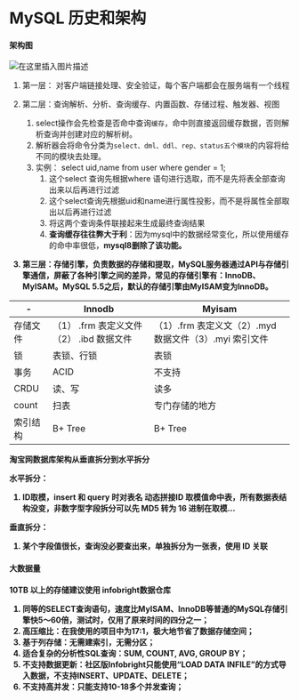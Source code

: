 # MySQL 历史和架构



#### 架构图

![在这里插入图片描述](https://img-blog.csdnimg.cn/20191002173904283.png)

1. 第一层： 对客户端链接处理、安全验证，每个客户端都会在服务端有一个线程
2. 第二层：查询解析、分析、查询缓存、内置函数、存储过程、触发器、视图
   1. select操作会先检查是否命中查询`缓存`，命中则直接返回缓存数据，否则解析查询并创建对应的解析树。
   2. 解析器会将命令分类为`select、dml、ddl、rep、status五个模块`的内容将给不同的模块去处理。
   3. 实例： select uid,name from user where gender = 1;
      1. 这个select 查询先根据where 语句进行选取，而不是先将表全部查询出来以后再进行过滤
      2. 这个select查询先根据uid和name进行属性投影，而不是将属性全部取出以后再进行过滤
      3. 将这两个查询条件联接起来生成最终查询结果
      4. **查询缓存往往弊大于利**：因为mysql中的数据经常变化，所以使用缓存的命中率很低，<b>**mysql8删除了该功能**<b>。



3. 第三层：存储引擎，负责数据的存储和提取，MySQL服务器通过API与存储引擎通信，屏蔽了各种引擎之间的差异，常见的存储引擎有：InnoDB、MyISAM。MySQL 5.5之后，**默认的存储引擎由MyISAM变为InnoDB**。

| -        | Innodb                                   | Myisam                                                 |
| -------- | ---------------------------------------- | ------------------------------------------------------ |
| 存储文件 | （1） .frm 表定义文件（2） .ibd 数据文件 | （1）.frm 表定义文（2）.myd 数据文件（3）.myi 索引文件 |
| 锁       | 表锁、行锁                               | 表锁                                                   |
| 事务     | ACID                                     | 不支持                                                 |
| CRDU     | 读、写                                   | 读多                                                   |
| count    | 扫表                                     | 专门存储的地方                                         |
| 索引结构 | B+ Tree                                  | B+ Tree                                                |



淘宝网数据库架构从垂直拆分到水平拆分

水平拆分：

1. ID取模，insert 和 query 时对表名 动态拼接ID 取模值命中表，所有数据表结构没变，非数字型字段拆分可以先 MD5 转为 16 进制在取模...

垂直拆分：

1. 某个字段值很长，查询没必要查出来，单独拆分为一张表，使用 ID 关联



#### 大数据量

10TB 以上的存储建议使用 infobright**数据仓库**

1. 同等的SELECT查询语句，速度比MyISAM、InnoDB等普通的MySQL存储引擎快5～60倍，测试时，仅用了原来时间的四分之一；
2. 高压缩比：在我使用的项目中为17:1，极大地节省了数据存储空间；
3. 基于列存储：无需建索引，无需分区；
4. 适合复杂的分析性SQL查询：SUM, COUNT, AVG, GROUP BY；
5. 不支持数据更新：社区版Infobright只能使用“LOAD DATA INFILE”的方式导入数据，不支持INSERT、UPDATE、DELETE；
6. 不支持高并发：只能支持10-18多个并发查询；
